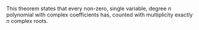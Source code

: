 This theorem states that every non-zero, single variable, degree $n$ polynomial with complex coefficients has, counted with multiplicity exactly $n$ complex roots.
